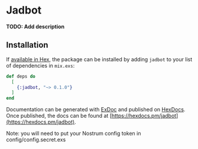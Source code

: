 # Jadbot

**TODO: Add description**

## Installation

If [available in Hex](https://hex.pm/docs/publish), the package can be installed
by adding `jadbot` to your list of dependencies in `mix.exs`:

```elixir
def deps do
  [
    {:jadbot, "~> 0.1.0"}
  ]
end
```

Documentation can be generated with [ExDoc](https://github.com/elixir-lang/ex_doc)
and published on [HexDocs](https://hexdocs.pm). Once published, the docs can
be found at [https://hexdocs.pm/jadbot](https://hexdocs.pm/jadbot).

Note: you will need to put your Nostrum config token in config/config.secret.exs
